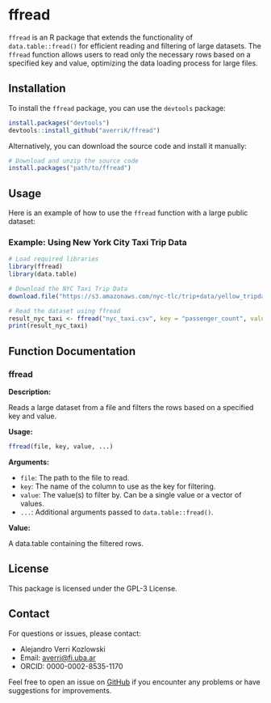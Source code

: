 
# ffread

`ffread` is an R package that extends the functionality of `data.table::fread()` for efficient reading and filtering of large datasets. The `ffread` function allows users to read only the necessary rows based on a specified key and value, optimizing the data loading process for large files.

## Installation

To install the `ffread` package, you can use the `devtools` package:

```r
install.packages("devtools")
devtools::install_github("averriK/ffread")
```

Alternatively, you can download the source code and install it manually:

```r
# Download and unzip the source code
install.packages("path/to/ffread")
```

## Usage

Here is an example of how to use the `ffread` function with a large public dataset:

### Example: Using New York City Taxi Trip Data

```r
# Load required libraries
library(ffread)
library(data.table)

# Download the NYC Taxi Trip Data
download.file("https://s3.amazonaws.com/nyc-tlc/trip+data/yellow_tripdata_2020-01.csv", "nyc_taxi.csv")

# Read the dataset using ffread
result_nyc_taxi <- ffread("nyc_taxi.csv", key = "passenger_count", value = 1)
print(result_nyc_taxi)
```

## Function Documentation

### ffread

**Description:**

Reads a large dataset from a file and filters the rows based on a specified key and value.

**Usage:**

```r
ffread(file, key, value, ...)
```

**Arguments:**

- `file`: The path to the file to read.
- `key`: The name of the column to use as the key for filtering.
- `value`: The value(s) to filter by. Can be a single value or a vector of values.
- `...`: Additional arguments passed to `data.table::fread()`.

**Value:**

A data.table containing the filtered rows.

## License

This package is licensed under the GPL-3 License.

## Contact

For questions or issues, please contact:

- Alejandro Verri Kozlowski
- Email: averri@fi.uba.ar
- ORCID: 0000-0002-8535-1170

Feel free to open an issue on [GitHub](https://github.com/averriK/ffread) if you encounter any problems or have suggestions for improvements.
